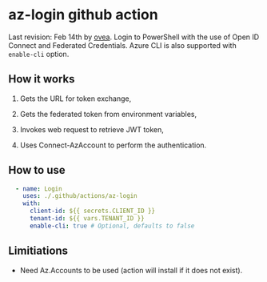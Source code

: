 # az-login github action

Last revision: Feb 14th by [ovea](ovea@equinor.com).
Login to PowerShell with the use of Open ID Connect and Federated Credentials.
Azure CLI is also supported with `enable-cli` option.

## How it works

1. Gets the URL for token exchange,

2. Gets the federated token from environment variables,

3. Invokes web request to retrieve JWT token,

4. Uses Connect-AzAccount to perform the authentication.

## How to use

```yaml
  - name: Login
    uses: ./.github/actions/az-login
    with:
      client-id: ${{ secrets.CLIENT_ID }}
      tenant-id: ${{ vars.TENANT_ID }}
      enable-cli: true # Optional, defaults to false
```

## Limitiations

- Need Az.Accounts to be used (action will install if it does not exist).
